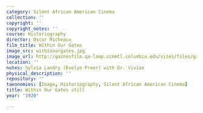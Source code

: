 ```yaml
---
category: Silent African American Cinema
collection: ''
copyright: ''
copyright_notes: ''
course: Historiography
director: Oscar Micheaux
film_title: Within Our Gates
image_src: withinourgates.jpg
image_url: http://gainesfilm.qa-lamp.ccnmtl.columbia.edu/sites/files/gainesfilm/images/withinourgates.jpg
location: ''
notes: Sylvia Landry (Evelyn Preer) with Dr. Vivian
physical_description: ''
repository: ''
taxonomies: [Image, Historiography, Silent African American Cinema]
title: Within Our Gates still
year: '1920'

---
```

